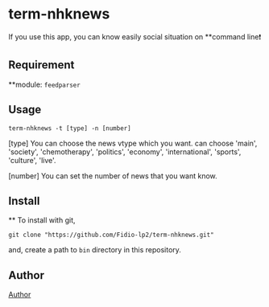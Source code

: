 # term-nhknews

If you use this app, you can know easily social situation on **command line❗️

## Requirement

**module:
`feedparser`

## Usage

```
term-nhknews -t [type] -n [number]
```
[type]
You can choose the news vtype which you want. can choose 'main', 'society', 'chemotherapy', 'politics', 'economy', 'international', 'sports', 'culture', 'live'.

[number]
You can set the number of news that you want know.

## Install
**
To install with git,

```
git clone "https://github.com/Fidio-lp2/term-nhknews.git"
```

and, create a path to `bin` directory in this repository.

## Author

[Author]("https://github.com/Fidio-lp2")
